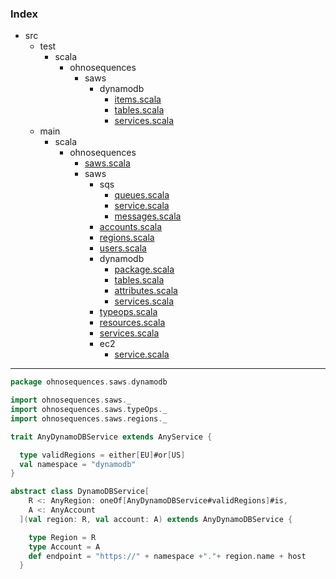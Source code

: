 ### Index

+ src
  + test
    + scala
      + ohnosequences
        + saws
          + dynamodb
            + [items.scala](../../../../../test/scala/ohnosequences/saws/dynamodb/items.md)
            + [tables.scala](../../../../../test/scala/ohnosequences/saws/dynamodb/tables.md)
            + [services.scala](../../../../../test/scala/ohnosequences/saws/dynamodb/services.md)
  + main
    + scala
      + ohnosequences
        + [saws.scala](../../saws.md)
        + saws
          + sqs
            + [queues.scala](../sqs/queues.md)
            + [service.scala](../sqs/service.md)
            + [messages.scala](../sqs/messages.md)
          + [accounts.scala](../accounts.md)
          + [regions.scala](../regions.md)
          + [users.scala](../users.md)
          + dynamodb
            + [package.scala](package.md)
            + [tables.scala](tables.md)
            + [attributes.scala](attributes.md)
            + [services.scala](services.md)
          + [typeops.scala](../typeops.md)
          + [resources.scala](../resources.md)
          + [services.scala](../services.md)
          + ec2
            + [service.scala](../ec2/service.md)

------


```scala
package ohnosequences.saws.dynamodb

import ohnosequences.saws._
import ohnosequences.saws.typeOps._
import ohnosequences.saws.regions._ 

trait AnyDynamoDBService extends AnyService {

  type validRegions = either[EU]#or[US]
  val namespace = "dynamodb"
}

abstract class DynamoDBService[
    R <: AnyRegion: oneOf[AnyDynamoDBService#validRegions]#is,
    A <: AnyAccount
  ](val region: R, val account: A) extends AnyDynamoDBService {

    type Region = R
    type Account = A
    def endpoint = "https://" + namespace +"."+ region.name + host
  } 
```

